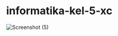 # informatika-kel-5-xc
![Screenshot (5)](https://github.com/user-attachments/assets/2d9b1300-b48e-489e-8a31-605a12ed8d95)
